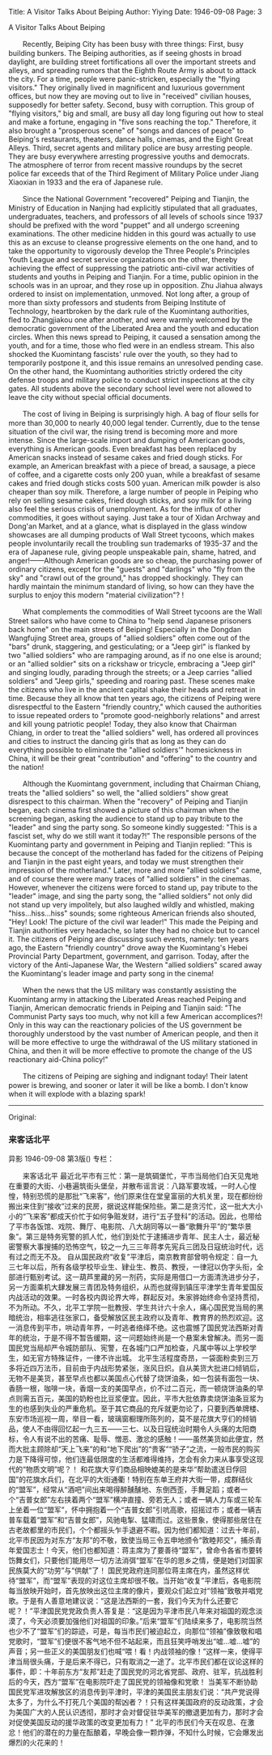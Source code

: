 Title: A Visitor Talks About Beiping
Author: Yiying
Date: 1946-09-08
Page: 3

A Visitor Talks About Beiping

　　Recently, Beiping City has been busy with three things: First, busy building bunkers. The Beiping authorities, as if seeing ghosts in broad daylight, are building street fortifications all over the important streets and alleys, and spreading rumors that the Eighth Route Army is about to attack the city. For a time, people were panic-stricken, especially the "flying visitors." They originally lived in magnificent and luxurious government offices, but now they are moving out to live in "received" civilian houses, supposedly for better safety. Second, busy with corruption. This group of "flying visitors," big and small, are busy all day long figuring out how to steal and make a fortune, engaging in "five sons reaching the top." Therefore, it also brought a "prosperous scene" of "songs and dances of peace" to Beiping's restaurants, theaters, dance halls, cinemas, and the Eight Great Alleys. Third, secret agents and military police are busy arresting people. They are busy everywhere arresting progressive youths and democrats. The atmosphere of terror from recent massive roundups by the secret police far exceeds that of the Third Regiment of Military Police under Jiang Xiaoxian in 1933 and the era of Japanese rule.

　　Since the National Government "recovered" Peiping and Tianjin, the Ministry of Education in Nanjing had explicitly stipulated that all graduates, undergraduates, teachers, and professors of all levels of schools since 1937 should be prefixed with the word "puppet" and all undergo screening examinations. The other medicine hidden in this gourd was actually to use this as an excuse to cleanse progressive elements on the one hand, and to take the opportunity to vigorously develop the Three People's Principles Youth League and secret service organizations on the other, thereby achieving the effect of suppressing the patriotic anti-civil war activities of students and youths in Peiping and Tianjin. For a time, public opinion in the schools was in an uproar, and they rose up in opposition. Zhu Jiahua always ordered to insist on implementation, unmoved. Not long after, a group of more than sixty professors and students from Beiping Institute of Technology, heartbroken by the dark rule of the Kuomintang authorities, fled to Zhangjiakou one after another, and were warmly welcomed by the democratic government of the Liberated Area and the youth and education circles. When this news spread to Peiping, it caused a sensation among the youth, and for a time, those who fled were in an endless stream. This also shocked the Kuomintang fascists' rule over the youth, so they had to temporarily postpone it, and this issue remains an unresolved pending case. On the other hand, the Kuomintang authorities strictly ordered the city defense troops and military police to conduct strict inspections at the city gates. All students above the secondary school level were not allowed to leave the city without special official documents.

　　The cost of living in Beiping is surprisingly high. A bag of flour sells for more than 30,000 to nearly 40,000 legal tender. Currently, due to the tense situation of the civil war, the rising trend is becoming more and more intense. Since the large-scale import and dumping of American goods, everything is American goods. Even breakfast has been replaced by American snacks instead of sesame cakes and fried dough sticks. For example, an American breakfast with a piece of bread, a sausage, a piece of coffee, and a cigarette costs only 200 yuan, while a breakfast of sesame cakes and fried dough sticks costs 500 yuan. American milk powder is also cheaper than soy milk. Therefore, a large number of people in Peiping who rely on selling sesame cakes, fried dough sticks, and soy milk for a living also feel the serious crisis of unemployment. As for the influx of other commodities, it goes without saying. Just take a tour of Xidan Archway and Dong'an Market, and at a glance, what is displayed in the glass window showcases are all dumping products of Wall Street tycoons, which makes people involuntarily recall the troubling sun trademarks of 1935-37 and the era of Japanese rule, giving people unspeakable pain, shame, hatred, and anger!——Although American goods are so cheap, the purchasing power of ordinary citizens, except for the "guests" and "darlings" who "fly from the sky" and "crawl out of the ground," has dropped shockingly. They can hardly maintain the minimum standard of living, so how can they have the surplus to enjoy this modern "material civilization"? !

　　What complements the commodities of Wall Street tycoons are the Wall Street sailors who have come to China to "help send Japanese prisoners back home" on the main streets of Beiping! Especially in the Dongdan Wangfujing Street area, groups of "allied soldiers" often come out of the "bars" drunk, staggering, and gesticulating; or a "Jeep girl" is flanked by two "allied soldiers" who are rampaging around, as if no one else is around; or an "allied soldier" sits on a rickshaw or tricycle, embracing a "Jeep girl" and singing loudly, parading through the streets; or a Jeep carries "allied soldiers" and "Jeep girls," speeding and roaring past. These scenes make the citizens who live in the ancient capital shake their heads and retreat in time. Because they all know that ten years ago, the citizens of Peiping were disrespectful to the Eastern "friendly country," which caused the authorities to issue repeated orders to "promote good-neighborly relations" and arrest and kill young patriotic people! Today, they also know that Chairman Chiang, in order to treat the "allied soldiers" well, has ordered all provinces and cities to instruct the dancing girls that as long as they can do everything possible to eliminate the "allied soldiers'" homesickness in China, it will be their great "contribution" and "offering" to the country and the nation!

　　Although the Kuomintang government, including that Chairman Chiang, treats the "allied soldiers" so well, the "allied soldiers" show great disrespect to this chairman. When the "recovery" of Peiping and Tianjin began, each cinema first showed a picture of this chairman when the screening began, asking the audience to stand up to pay tribute to the "leader" and sing the party song. So someone kindly suggested: "This is a fascist set, why do we still want it today?!" The responsible persons of the Kuomintang party and government in Peiping and Tianjin replied: "This is because the concept of the motherland has faded for the citizens of Peiping and Tianjin in the past eight years, and today we must strengthen their impression of the motherland." Later, more and more "allied soldiers" came, and of course there were many traces of "allied soldiers" in the cinemas. However, whenever the citizens were forced to stand up, pay tribute to the "leader" image, and sing the party song, the "allied soldiers" not only did not stand up very impolitely, but also laughed wildly and whistled, making "hiss...hiss...hiss" sounds; some righteous American friends also shouted, "Hey! Look! The picture of the civil war leader!" This made the Peiping and Tianjin authorities very headache, so later they had no choice but to cancel it. The citizens of Peiping are discussing such events, namely: ten years ago, the Eastern "friendly country" drove away the Kuomintang's Hebei Provincial Party Department, government, and garrison. Today, after the victory of the Anti-Japanese War, the Western "allied soldiers" scared away the Kuomintang's leader image and party song in the cinema!

　　When the news that the US military was constantly assisting the Kuomintang army in attacking the Liberated Areas reached Peiping and Tianjin, American democratic friends in Peiping and Tianjin said: "The Communist Party says too much, why not kill a few American accomplices?! Only in this way can the reactionary policies of the US government be thoroughly understood by the vast number of American people, and then it will be more effective to urge the withdrawal of the US military stationed in China, and then it will be more effective to promote the change of the US reactionary aid-China policy!"

　　The citizens of Peiping are sighing and indignant today! Their latent power is brewing, and sooner or later it will be like a bomb. I don't know when it will explode with a blazing spark!



<hr /> 

Original: 


### 来客话北平
异影
1946-09-08
第3版()
专栏：

　　来客话北平
    最近北平市有三忙：第一是筑碉堡忙，平市当局他们白天见鬼地在重要的大街、小巷遍筑街头堡垒，并散布谣言说：八路军要攻城，一时人心惶惶，特别恐慌的是那批“飞来客”，他们原来住在堂皇富丽的大机关里，现在都纷纷搬出来住到“接收”过来的民房，据说这样能保险些。第二是贪污忙，这一批大大小小的“飞来客”都成天价忙于如何争赃发财，进行“五子登科”的活动。因此，也带给了平市各饭馆、戏院、舞厅、电影院、八大胡同等以一番“歌舞升平”的“繁华景象”。第三是特务宪警的抓人忙，他们到处忙于逮捕进步青年、民主人士，最近秘密警察大事搜捕的恐怖空气，较之一九三三年蒋孝先宪兵三团及日寇统治时代，远有过之而无不及。
    自从国民政府“收复”平津后，南京教育部曾明令规定：自一九三七年以后，所有各级学校毕业生、肄业生、教员、教授，一律冠以伪字头衔，全部进行甄别考试。这一葫芦里藏的另一剂药，实际是用借口一方面清洗进步分子，另一方面乘机大肆发展三青团及特务组织，从而也就得到镇压平津学生青年爱国反内战活动的效果。一时各校内舆论界大哗，群起反对。朱家骅始终命令坚持贯彻，不为所动。不久，北平工学院一批教授、学生共计六十余人，痛心国民党当局的黑暗统治，相率逃往张家口，备受解放区民主政府以及青年、教育界的热烈欢迎。这一消息传到平市，哄动青年界，一时逃者络绎不绝。这也震憾了国民党法西斯对青年的统治，于是不得不暂告缓期，这一问题始终尚是一个悬案未曾解决。而另一面国民党当局却严令城防部队、宪警，在各城门口严加检查，凡属中等以上学校学生，如无官方特殊证件，一律不许出城。
    北平生活程度奇昂，一袋面粉卖到三万多将近四万法币，目前由于内战形势紧张，涨风日炽。自从美货大批进口倾销后，无物不是美货，甚至早点也都以美国点心代替了烧饼油条，如一包装有面包一块、香肠一根，咖啡一块，香烟一支的美国早点，价不过二百元，而一顿烧饼油条的早点则需五百元，美国的奶粉也比豆浆便宜。因此，平市大批依靠卖烧饼油条豆浆为生的也感到失业的严重危机。至于其它商品的充斥就更勿论了，只要到西单牌楼、东安市场巡视一周，举目一看，玻璃窗橱理所陈列的，莫不是花旗大亨们的倾销品，使人不由得回忆起一九三五——三七、以及日寇统治时期令人头痛的太阳商标，令人有说不出的苦痛、耻辱、憎恶、激忿的感触！——虽然美货如此便宜，然而大批主顾除却“天上飞来”的和“地下爬出”的“贵客”“骄子”之流，一般市民的购买力是下降得可惊，他们连最低限度的生活都难得维持，怎会有余力来从事享受这现代的“物质文明”呢？！
    和花旗大亨们商品相映媲美的是来华“帮助遣送日俘回国”的花旗水兵们，在北平的大街通衢！特别在东单王府井大街一带，成群结伙的“盟军”，经常从“酒吧”间出来喝得醉醺醺地、东倒西歪，手舞足蹈；或者一个“吉普女郎”左右挟着两个“盟军”横冲直撞、旁若无人；或者一辆人力车或三轮车上坐着一位“盟军”，怀中拥抱着一个“吉普女郎”引吭高歌，招摇过市；或者一辆吉普车载着“盟军”和“吉普女郎”，风驰电掣、猛啸而过。这些景象，使得那些居住在古老故都里的市民们，个个都摇头乍手退避不暇。因为他们都知道：过去十年前，北平市民因为对东方“友邦”的不敬，致使当局三令五申地颁令“敦睦邦交”，捕杀青年爱国志士！今天，他们也都知道：蒋主席为了要善待“盟军”，曾命令各省市要转饬舞女们，只要他们能用尽一切方法消弭“盟军”在华的思乡之情，便是她们对国家民族莫大的“功劳”与“供献”了！
    国民党政府连同那位蒋主席在内，虽然这样优待“盟军”，而“盟军”表现的对这位主席却很不敬。当开始“收复”平津后，各电影院每当放映开始时，首先放映出这位主席的像片，要观众们起立对“领袖”致敬并唱党歌。于是有人善意地建议说：“这是法西斯的一套，我们今天为什么还要它呢？！”平津国民党党政负责人答复是：“这是因为平津市民八年来对祖国的观念淡漠了，今天必须要加强他们对祖国的印象。”后来“盟军”们陆续来多了，电影院当然也少不了“盟军”们的踪迹，可是，每当市民们被迫起立，向那位“领袖”像致敬和唱党歌时，“盟军”们便很不客气地不但不站起来，而且狂笑呼哨发出“嘘…嘘…嘘”的声音；另一些正义的美国朋友们也喊“喂！看！内战领袖的像！”这样一来，使得平津当局很头痛，于是后来不得已，只有取消之一途了。北平市民们都在议论这样的事件，即：十年前东方“友邦”赶走了国民党的河北省党部、政府、驻军，抗战胜利后的今天，西方“盟军”在电影院吓走了国民党的领袖像和党歌！
    当美军不断协助国民党军进攻解放区的消息传到平津时，平津的美国民主朋友们说：“共产党说得太多了，为什么不打死几个美国的帮凶者？！只有这样美国政府的反动政策，才会为美国广大的人民认识透彻，那时才会对督促驻华美军的撤退更加有力，那时才会对促使美国反动的援华政策的改变更加有力！”
    北平的市民们今天在叹息、在激忿！他们的潜在的力量在酝酿着，早晚会像一颗炸弹，不知什么时候，它会爆发出爆烈的火花来的！
